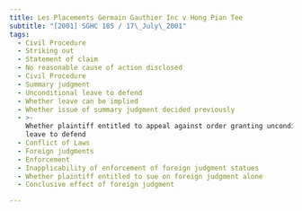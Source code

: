 ```yaml
---
title: Les Placements Germain Gauthier Inc v Hong Pian Tee
subtitle: "[2001] SGHC 185 / 17\_July\_2001"
tags:
  - Civil Procedure
  - Striking out
  - Statement of claim
  - No reasonable cause of action disclosed
  - Civil Procedure
  - Summary judgment
  - Unconditional leave to defend
  - Whether leave can be implied
  - Whether issue of summary judgment decided previously
  - >-
    Whether plaintiff entitled to appeal against order granting unconditional
    leave to defend
  - Conflict of Laws
  - Foreign judgments
  - Enforcement
  - Inapplicability of enforcement of foreign judgment statues
  - Whether plaintiff entitled to sue on foreign judgment alone
  - Conclusive effect of foreign judgment

---
```



